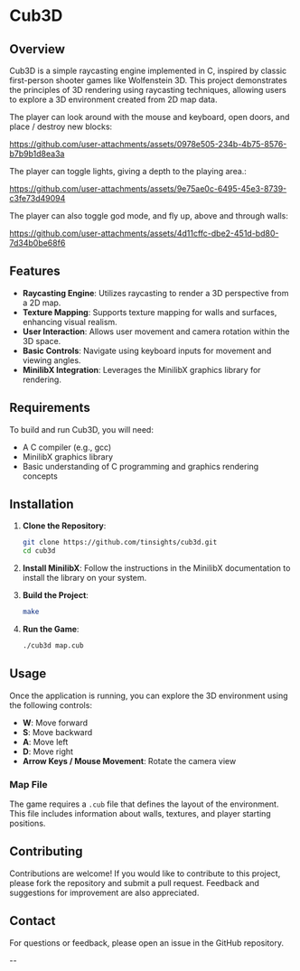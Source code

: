 # Cub3D

## Overview

Cub3D is a simple raycasting engine implemented in C, inspired by classic first-person shooter games like Wolfenstein 3D. This project demonstrates the principles of 3D rendering using raycasting techniques, allowing users to explore a 3D environment created from 2D map data.

The player can look around with the mouse and keyboard, open doors, and place / destroy new blocks:

https://github.com/user-attachments/assets/0978e505-234b-4b75-8576-b7b9b1d8ea3a

The player can toggle lights, giving a depth to the playing area.:

https://github.com/user-attachments/assets/9e75ae0c-6495-45e3-8739-c3fe73d49094

The player can also toggle god mode, and fly up, above and through walls:

https://github.com/user-attachments/assets/4d11cffc-dbe2-451d-bd80-7d34b0be68f6



## Features

- **Raycasting Engine**: Utilizes raycasting to render a 3D perspective from a 2D map.
- **Texture Mapping**: Supports texture mapping for walls and surfaces, enhancing visual realism.
- **User Interaction**: Allows user movement and camera rotation within the 3D space.
- **Basic Controls**: Navigate using keyboard inputs for movement and viewing angles.
- **MinilibX Integration**: Leverages the MinilibX graphics library for rendering.

## Requirements

To build and run Cub3D, you will need:

- A C compiler (e.g., gcc)
- MinilibX graphics library
- Basic understanding of C programming and graphics rendering concepts

## Installation

1. **Clone the Repository**:
   ```bash
   git clone https://github.com/tinsights/cub3d.git
   cd cub3d
   ```

2. **Install MinilibX**:
   Follow the instructions in the MinilibX documentation to install the library on your system.

3. **Build the Project**:
   ```bash
   make
   ```

4. **Run the Game**:
   ```bash
   ./cub3d map.cub
   ```

## Usage

Once the application is running, you can explore the 3D environment using the following controls:

- **W**: Move forward
- **S**: Move backward
- **A**: Move left
- **D**: Move right
- **Arrow Keys / Mouse Movement**: Rotate the camera view

### Map File

The game requires a `.cub` file that defines the layout of the environment. This file includes information about walls, textures, and player starting positions.

## Contributing

Contributions are welcome! If you would like to contribute to this project, please fork the repository and submit a pull request. Feedback and suggestions for improvement are also appreciated.

## Contact

For questions or feedback, please open an issue in the GitHub repository.

--
